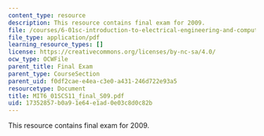 ```yaml
---
content_type: resource
description: This resource contains final exam for 2009.
file: /courses/6-01sc-introduction-to-electrical-engineering-and-computer-science-i-spring-2011/17352857b0a91e64e1ad0e03c8d0c82b_MIT6_01SCS11_final_S09.pdf
file_type: application/pdf
learning_resource_types: []
license: https://creativecommons.org/licenses/by-nc-sa/4.0/
ocw_type: OCWFile
parent_title: Final Exam
parent_type: CourseSection
parent_uid: f0df2cae-e4ea-c3e0-a431-246d722e93a5
resourcetype: Document
title: MIT6_01SCS11_final_S09.pdf
uid: 17352857-b0a9-1e64-e1ad-0e03c8d0c82b
---
```

This resource contains final exam for 2009.